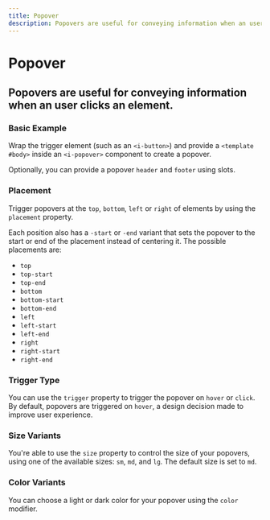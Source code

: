 ```yaml
---
title: Popover
description: Popovers are useful for conveying information when an user clicks an element.
---
```


<script setup>
import * as examples from '../../../examples/components/popover'
</script>

# Popover
## Popovers are useful for conveying information when an user clicks an element.

### Basic Example
Wrap the trigger element (such as an `<i-button>`) and provide a `<template #body>` inside an `<i-popover>` component to create a popover.

Optionally, you can provide a popover `header` and `footer` using slots.

<example :component="examples.IPopoverBasicExample" :html="examples.IPopoverBasicExampleHTML"></example>

### Placement
Trigger popovers at the `top`, `bottom`, `left` or `right` of elements by using the `placement` property. 

Each position also has a `-start` or `-end` variant that sets the popover to the start or end of the placement instead of centering it. The possible placements are:

- `top`
- `top-start`
- `top-end`
- `bottom`
- `bottom-start`
- `bottom-end`
- `left`
- `left-start`
- `left-end`
- `right`
- `right-start`
- `right-end`

<example :component="examples.IPopoverPlacementExample" :html="examples.IPopoverPlacementExampleHTML"></example>

### Trigger Type
You can use the `trigger` property to trigger the popover on `hover` or `click`. By default, popovers are triggered on `hover`, a design decision made to improve user experience.

<example :component="examples.IPopoverTriggerExample" :html="examples.IPopoverTriggerExampleHTML" :js="examples.IPopoverTriggerExampleJS"></example>

### Size Variants
You're able to use the `size` property to control the size of your popovers, using one of the available sizes: `sm`, `md`, and `lg`. 
The default size is set to `md`.

<example :component="examples.IPopoverSizeVariantsExample" :html="examples.IPopoverSizeVariantsExampleHTML"></example>

### Color Variants
You can choose a light or dark color for your popover using the `color` modifier.

<example :component="examples.IPopoverColorVariantsExample" :html="examples.IPopoverColorVariantsExampleHTML"></example>
